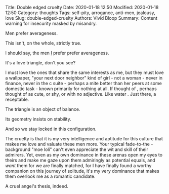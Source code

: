 Title: Double edged cruelty
Date: 2020-01-18 12:50
Modified: 2020-01-18 12:50
Category: thoughts
Tags: self-pity, arrogance, anti-men, jealousy, love
Slug: double-edged-cruelty
Authors: Vivid Bloop
Summary: Content warning for insecurity masked by misandry.

Men prefer averageness.

This isn't, on the whole, strictly true.

I should say, the men <u>I</u> prefer prefer averageness.

It's a love triangle, don't you see?

I must love the ones that share the same interests as me, but they must love
 a wallpaper, "your next door neighbor" kind of girl - not a woman - never in
  finance, never in the c suite - perhaps a mite better than her peers at
   some domestic task - known primarily for nothing at all. If thought of
   , perhaps thought of as cute, or shy, or with no adjective. Like water
   . Just there, a receptable.

The triangle is an object of balance.

Its geometry insists on stability.

And so we stay locked in this configuration.

The cruelty is that it is my very intelligence and aptitude for this culture
 that makes me love and valuate these men more. Your typical fade-to-the
 -background "moe loli" can't even appreciate the wit and skill of their
  admirers. Yet, even as my own dominance in these arenas open my eyes to
   theirs and make me gaze upon them admiringly as potential equals, and 
   <i>want</i> them for we are finally matched, for I have finally found a
    worthy companion on this journey of solitude, it's my very dominance that
     makes them overlook me as a romantic candidate.

A cruel angel's thesis, indeed.

